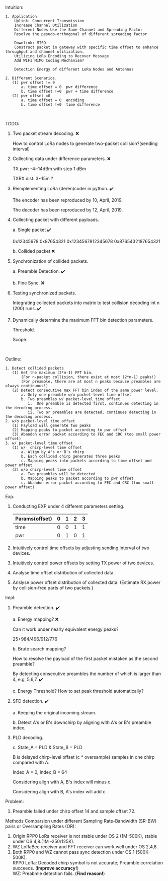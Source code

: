 Intuition:

    1. Application
        Uplink: Concurrent Transmission  
        Increase Channel Utilization
        Different Nodes Use the Same Channel and Spreading Factor
        Resolve the pesudo-orthogonal of different spreading factor

        Downlink: MISO
        Construct packet in gateway with specific time offset to enhance throughput and channel utilization.
        Utilizing LoRa Encoding to Recover Message
        Add WIFI MIMO Coding Mechanism?

        Detection Energy of different LoRa Nodes and Antennas
    
    2. Different Scenarios.
       (1) pwr offset != 0 
           a. time offset = 0  pwr difference    
           b. time offset !=0  pwr + time difference
       (2) pwr offset =0
           a. time offset = 0  encoding
           b. time offset !=0  time difference
    
</br>

TODO:

1. Two packet stream decoding. :x:

   How to control LoRa nodes to generate two-packet collision?(sending interval)

2. Collecting data under difference parameters. :x:

   TX pwr: -4~14dBm with step 1 dBm
   
   TXRX dist: 3~15m ?

3. Reimplementing LoRa (de/en)coder in python. :heavy_check_mark:

   The encoder has been reproduced by 10, April, 2019.
   
   The decoder has been reproduced by 12, April, 2019.

4. Collecting packet with different payloads.

   a. Single packet :heavy_check_mark:
   
      0x12345678 
      0x87654321
      0x1234567812345678
      0x8765432187654321
      
   b. Collided packet :x:


5. Synchronization of collided packets.

   a. Preamble Detection. :heavy_check_mark:
   
   b. Fine Sync. :x:
   
6. Testing synchronized packets.

   Integrating collected packets into matrix to test collision decoding int n (200) runs. :heavy_check_mark:

7. Dynamically determine the maximum FFT bin detection parameters.
   
   Threshold.
   
   Scope.

</br>

Outline:

    1. Detect collided packets
       (1) Get the maximum (2*n-1) FFT bin. 
           (For n-packet collision, there exist at most (2*n-1) peaks!)
           (For preamble, there are at most n peaks because preambles are always continuous!)
       (2) Detect consecutive max FFT bin index of the same power level.
           a. Only one preamble w/o packet-level time offset
           b. Two preambles w/ packet-level time offset
              i.  One preamble is detected first, continues detecting in the decoding process. 
              ii. Two or preambles are detected, continues detecting in the decoding process.
    2. w/o packet-level time offset
       (1) Payload will generate two peaks
       (2) Mapping peaks to packet according to pwr offset
       (3) Abandon error packet according to FEC and CRC (too small power offset)
    3. w/ packet-level time offset
       (1) w/  chirp-level time offset
           a. Align by A's or B's chirp
           b. Each collided chirp generates three peaks
           c. Mapping peaks into packets according to time offset and power offset
       (2) w/o chirp-level time offset
           a. Two preambles will be detected
           b. Mapping peaks to packet according to pwr offset
           c. Abandon error packet according to FEC and CRC (too small power offset)

Exp:

1. Conducting EXP under 4 different parameters setting. 

   Params(offset) | 0 | 1 | 2 | 3
   ---- | --- | --- | --- | ---
   time |  0  |  0  |  1  |  1
   pwr  |  0  |  1  |  0  |  1

2. Intuitively control time offsets by adjusting sending interval of two devices.

3. Intuitively control power offsets by setting TX power of two devices.

4. Analyse time offset distribution of collected data.

5. Anslyse power offset distribution of collected data.
   (Estimate RX power by collision-free parts of two packets.)


Impl:

1. Preamble detection. :heavy_check_mark:

   a. Energy mapping? :x:
   
      Can it work under nearly equivalent energy peaks?
      
      25+984/496/912/776
      
   b. Brute search mapping? 
   
      How to resolve the payload of the first packet mistaken as the second preamble? 
      
      By detecting consecutive preambles the number of which is larger than 4, e.g, 5,6,7. :heavy_check_mark:
      
   c. Energy Threshold? How to set peak threshold automatically?
   
2. SFD detection. :heavy_check_mark:

   a. Keeping the original incoming stream.
   
   b. Detect A's or B's downchirp by aligning with A's or B's preamble index.

3. PLD decoding.
   
   c. State_A = PLD & State_B = PLD
   
      B is delayed chirp-level offset (c * oversample) samples in one chirp compared with A.
      
      Index_A = 0, Index_B = 64
      
      Considering align with A, B's index will minus c.
      
      Considering align with B, A's index will add c.

Problem:

1. Preamble failed under chirp offset 14 and sample offset 72. 


Methods Comparsion under different Sampling Rate-Bandwidth (SR-BW) pairs or Oversampling Rates (OR):

   1. Origin RPP0 LoRa receiver is not stable under OS 2 (1M-500K), stable under OS 4,8.(1M -250/125K).
   2. WZ LoRaBee receiver and FFT receiver can work well under OS 2,4,8.
   3. Both RPP0 and WZ cannot pass sync detection under OS 1 (500K-500K).<br/>
      RPP0 LoRa: Decoded chirp symbol is not accurate; Preamble correlation succeeds. (**Improve accuracy!**)<br/>
      WZ: Preabmle detection fails. (**Find reason!**)<br/>
      


    
    
